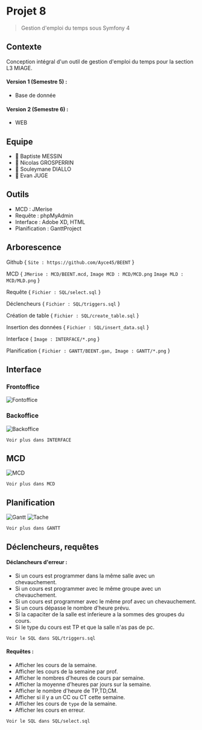 # Projet 8

> Gestion d'emploi du temps sous Symfony 4

## Contexte
Conception intégral d'un outil de gestion d'emploi du temps pour la section L3 MIAGE.

#### Version 1 (Semestre 5) :
- Base de donnée
#### Version 2 (Semestre 6) :
- WEB

## Equipe
 - 👤 Baptiste MESSIN 
 - 👤 Nicolas GROSPERRIN 
 - 👤 Souleymane DIALLO
 - 👤 Evan JUGE

## Outils
 - MCD : JMerise 
 - Requête : phpMyAdmin 
 - Interface : Adobe XD, HTML
 - Planification : GanttProject

## Arborescence
Github {
  `Site : https://github.com/Ayce45/BEENT`
}

MCD {
`JMerise : MCD/BEENT.mcd,`
`Image MCD : MCD/MCD.png`
`Image MLD : MCD/MLD.png`
}

Requête {
  `Fichier : SQL/select.sql`
}

Déclencheurs {
  `Fichier : SQL/triggers.sql`
}

Création de table {
  `Fichier : SQL/create_table.sql`
}

Insertion des données {
  `Fichier : SQL/insert_data.sql`
}

Interface {
  `Image : INTERFACE/*.png`
}

Planification {
  `Fichier : GANTT/BEENT.gan, Image : GANTT/*.png`
}

## Interface
### Frontoffice
![Fontoffice](https://user-images.githubusercontent.com/32338891/71740679-2e30ae80-2e5d-11ea-9696-a5967ba4fd61.png)
### Backoffice
![Backoffice](https://user-images.githubusercontent.com/32338891/71810628-16cb0e80-3073-11ea-8542-0df0c0a09397.png)

`Voir plus dans INTERFACE`

## MCD
![MCD](https://user-images.githubusercontent.com/32338891/70323247-9c695d80-182c-11ea-8570-f6fd05b15ad3.png)

`Voir plus dans MCD`

## Planification
![Gantt](https://user-images.githubusercontent.com/32338891/71810456-ba67ef00-3072-11ea-93c8-5b616f2414a5.png)
![Tache](https://user-images.githubusercontent.com/32338891/71810446-b3d97780-3072-11ea-8e8d-92949cc9c96a.png)

`Voir plus dans GANTT`


## Déclencheurs, requêtes
#### Déclancheurs d'erreur :
 - Si un cours est programmer dans la même salle avec un chevauchement.
 - Si un cours est programmer avec le même groupe avec un chevauchement.
 - Si un cours est programmer avec le même prof avec un chevauchement.
 - Si un cours dépasse le nombre d'heure prévu.
 - Si la capaciter de la salle est inferieure a la sommes des groupes du cours.
 - Si le type du cours est TP et que la salle n'as pas de pc.
 
 `Voir le SQL dans SQL/triggers.sql`

#### Requêtes :
 - Afficher les cours de la semaine.
 - Afficher les cours de la semaine par prof.
 - Afficher le nombres d'heures de cours par semaine.
 - Afficher la moyenne d'heures par jours sur la semaine.
 - Afficher le nombre d'heure de TP,TD,CM.
 - Afficher si il y a un CC ou CT cette semaine.
 - Afficher les cours de `type` de la semaine.
 - Afficher les cours en erreur.
 
  `Voir le SQL dans SQL/select.sql`
